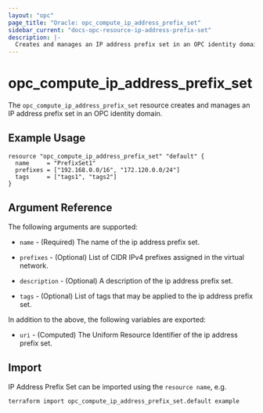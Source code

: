 ```yaml
---
layout: "opc"
page_title: "Oracle: opc_compute_ip_address_prefix_set"
sidebar_current: "docs-opc-resource-ip-address-prefix-set"
description: |-
  Creates and manages an IP address prefix set in an OPC identity domain.
---
```


# opc\_compute\_ip\_address\_prefix\_set

The ``opc_compute_ip_address_prefix_set`` resource creates and manages an IP address prefix set in an OPC identity domain.

## Example Usage

```
resource "opc_compute_ip_address_prefix_set" "default" {
  name     = "PrefixSet1"
  prefixes = ["192.168.0.0/16", "172.120.0.0/24"]
  tags     = ["tags1", "tags2"]
}
```

## Argument Reference

The following arguments are supported:

* `name` - (Required) The name of the ip address prefix set.

* `prefixes` - (Optional) List of CIDR IPv4 prefixes assigned in the virtual network.

* `description` - (Optional) A description of the ip address prefix set.

* `tags` - (Optional) List of tags that may be applied to the ip address prefix set.

In addition to the above, the following variables are exported:

* `uri` - (Computed) The Uniform Resource Identifier of the ip address prefix set.

## Import

IP Address Prefix Set can be imported using the `resource name`, e.g.

```
terraform import opc_compute_ip_address_prefix_set.default example
```
